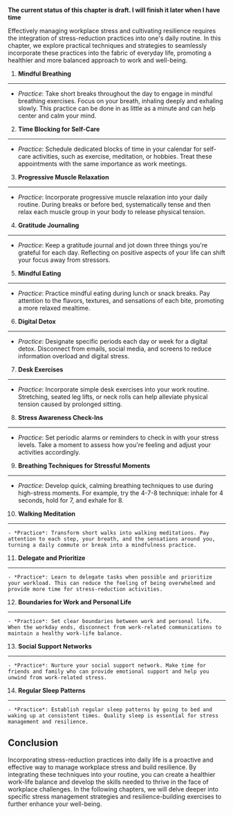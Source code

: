**The current status of this chapter is draft. I will finish it later when I have time**

Effectively managing workplace stress and cultivating resilience requires the integration of stress-reduction practices into one's daily routine. In this chapter, we explore practical techniques and strategies to seamlessly incorporate these practices into the fabric of everyday life, promoting a healthier and more balanced approach to work and well-being.

1. **Mindful Breathing**
------------------------

* *Practice*: Take short breaks throughout the day to engage in mindful breathing exercises. Focus on your breath, inhaling deeply and exhaling slowly. This practice can be done in as little as a minute and can help center and calm your mind.

2. **Time Blocking for Self-Care**
----------------------------------

* *Practice*: Schedule dedicated blocks of time in your calendar for self-care activities, such as exercise, meditation, or hobbies. Treat these appointments with the same importance as work meetings.

3. **Progressive Muscle Relaxation**
------------------------------------

* *Practice*: Incorporate progressive muscle relaxation into your daily routine. During breaks or before bed, systematically tense and then relax each muscle group in your body to release physical tension.

4. **Gratitude Journaling**
---------------------------

* *Practice*: Keep a gratitude journal and jot down three things you're grateful for each day. Reflecting on positive aspects of your life can shift your focus away from stressors.

5. **Mindful Eating**
---------------------

* *Practice*: Practice mindful eating during lunch or snack breaks. Pay attention to the flavors, textures, and sensations of each bite, promoting a more relaxed mealtime.

6. **Digital Detox**
--------------------

* *Practice*: Designate specific periods each day or week for a digital detox. Disconnect from emails, social media, and screens to reduce information overload and digital stress.

7. **Desk Exercises**
---------------------

* *Practice*: Incorporate simple desk exercises into your work routine. Stretching, seated leg lifts, or neck rolls can help alleviate physical tension caused by prolonged sitting.

8. **Stress Awareness Check-Ins**
---------------------------------

* *Practice*: Set periodic alarms or reminders to check in with your stress levels. Take a moment to assess how you're feeling and adjust your activities accordingly.

9. **Breathing Techniques for Stressful Moments**
-------------------------------------------------

* *Practice*: Develop quick, calming breathing techniques to use during high-stress moments. For example, try the 4-7-8 technique: inhale for 4 seconds, hold for 7, and exhale for 8.

10. **Walking Meditation**
--------------------------

    - *Practice*: Transform short walks into walking meditations. Pay attention to each step, your breath, and the sensations around you, turning a daily commute or break into a mindfulness practice.

11. **Delegate and Prioritize**
-------------------------------

    - *Practice*: Learn to delegate tasks when possible and prioritize your workload. This can reduce the feeling of being overwhelmed and provide more time for stress-reduction activities.

12. **Boundaries for Work and Personal Life**
---------------------------------------------

    - *Practice*: Set clear boundaries between work and personal life. When the workday ends, disconnect from work-related communications to maintain a healthy work-life balance.

13. **Social Support Networks**
-------------------------------

    - *Practice*: Nurture your social support network. Make time for friends and family who can provide emotional support and help you unwind from work-related stress.

14. **Regular Sleep Patterns**
------------------------------

    - *Practice*: Establish regular sleep patterns by going to bed and waking up at consistent times. Quality sleep is essential for stress management and resilience.

Conclusion
----------

Incorporating stress-reduction practices into daily life is a proactive and effective way to manage workplace stress and build resilience. By integrating these techniques into your routine, you can create a healthier work-life balance and develop the skills needed to thrive in the face of workplace challenges. In the following chapters, we will delve deeper into specific stress management strategies and resilience-building exercises to further enhance your well-being.
